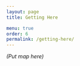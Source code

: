 ```yaml
---
layout: page
title: Getting Here

menu: true
order: 6
permalink: /getting-here/
---
```


*(Put map here)*

